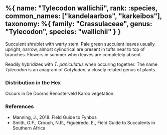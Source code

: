 %{
    name: "Tylecodon wallichii",
    rank: :species,
    common_names: ["kandelaarbos", "karkeibos"],
    taxonomy: %{
        family: "Crassulaceae",
        genus: "Tylecodon",
        species: "wallichii"
    }
}
---

Succulent shrublet with warty stem. Pale green succulent leaves usually upright, narrow, almost cylindrical are present in tufts near to top of branches. Flowers in summer when leaves are completely absent.

<!-- read more -->

Readily hybridizes with *T. paniculatus* when occuring together. The name *Tylecodon* is an anagram of *Cotyledon*, a closely related genus of plants.

### Distribution in the Hex

Occurs in De Doorns Renosterveld Karoo vegetation.

### References

* Manning, J., 2018. Field Guide to Fynbos
* Smith, G.F., Crouch, N.R., Figueiredo, E., Field Guide to Succulents in Southern Africa
